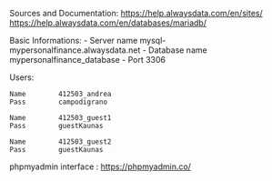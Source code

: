 Sources and Documentation:
    https://help.alwaysdata.com/en/sites/
    https://help.alwaysdata.com/en/databases/mariadb/



Basic Informations:
    - Server name               mysql-mypersonalfinance.alwaysdata.net
    - Database name 	        mypersonalfinance_database
    - Port	                    3306



Users:

    Name        412503_andrea
    Pass        campodigrano

    Name        412503_guest1
    Pass        guestKaunas

    Name        412503_guest2
    Pass        guestKaunas

    

phpmyadmin interface : https://phpmyadmin.co/